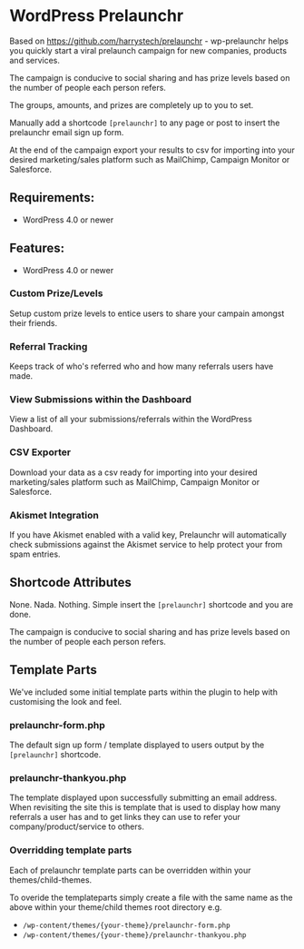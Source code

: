 # WordPress Prelaunchr

Based on https://github.com/harrystech/prelaunchr - wp-prelaunchr helps you quickly start a viral prelaunch campaign for new companies, products and services. 

The campaign is conducive to social sharing and has prize levels based on the number of people each person refers. 

The groups, amounts, and prizes are completely up to you to set. 

Manually add a shortcode `[prelaunchr]` to any page or post to insert the prelaunchr email sign up form.

At the end of the campaign export your results to csv for importing into your desired marketing/sales platform such as MailChimp, Campaign Monitor or Salesforce.

## Requirements:

* WordPress 4.0 or newer

## Features:

* WordPress 4.0 or newer

### Custom Prize/Levels

Setup custom prize levels to entice users to share your campain amongst their friends.

### Referral Tracking

Keeps track of who's referred who and how many referrals users have made.

### View Submissions within the Dashboard

View a list of all your submissions/referrals within the WordPress Dashboard.

### CSV Exporter

Download your data as a csv ready for importing into your desired marketing/sales platform such as MailChimp, Campaign Monitor or Salesforce.

### Akismet Integration

If you have Akismet enabled with a valid key, Prelaunchr will automatically check submissions against the Akismet service to help protect your from spam entries.


## Shortcode Attributes

None. Nada. Nothing. Simple insert the `[prelaunchr]` shortcode and you are done.

The campaign is conducive to social sharing and has prize levels based on the number of people each person refers. 

## Template Parts

We've included some initial template parts within the plugin to help with customising the look and feel.

### prelaunchr-form.php

The default sign up form / template displayed to users output by the `[prelaunchr]` shortcode.

### prelaunchr-thankyou.php

The template displayed upon successfully submitting an email address. When revisiting the site this is template that is used to display how many referrals a user has and to get links they can use to refer your company/product/service to others.

### Overridding template parts

Each of prelaunchr template parts can be overridden within your themes/child-themes.

To overide the templateparts simply create a file with the same name as the above within your theme/child themes root directory e.g.

* `/wp-content/themes/{your-theme}/prelaunchr-form.php`
* `/wp-content/themes/{your-theme}/prelaunchr-thankyou.php` 
